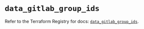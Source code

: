 # `data_gitlab_group_ids`

Refer to the Terraform Registry for docs: [`data_gitlab_group_ids`](https://registry.terraform.io/providers/gitlabhq/gitlab/17.3.0/docs/data-sources/group_ids).
